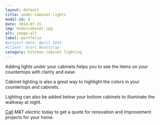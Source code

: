 ```yaml
---
layout: default
title: under-cabinet lights
modal-id: 6
date: 2014-07-15
img: Undercabinet.jpg
alt: image-alt
label: portfolio
#project-date: April 2014
#client: Start Bootstrap
category: Kitchen cabinet lighting
---
```


Adding lights under your cabinets helps you to see the items on your countertops with clarity and ease.

Cabinet lighting is also a great way to highlight the colors in your countertops and cabinets.

Lighting can also be added below your bottom cabinets to illuminate the walkway at night.

[Call](tel:+14046677970) *M&T electric* today to get a quote for renovation and improvement projects for your home.

